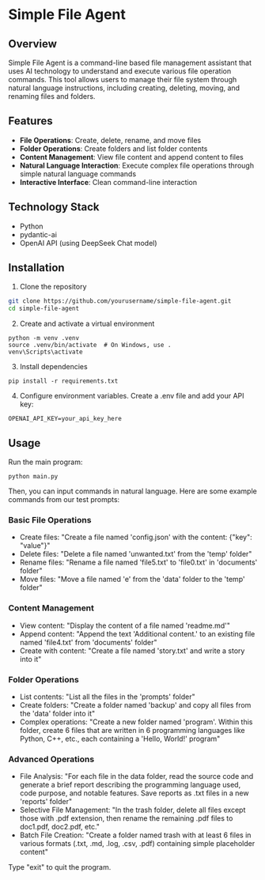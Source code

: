 # Simple File Agent

## Overview

Simple File Agent is a command-line based file management assistant that uses AI technology to understand and execute various file operation commands. This tool allows users to manage their file system through natural language instructions, including creating, deleting, moving, and renaming files and folders.



## Features

- **File Operations**: Create, delete, rename, and move files
- **Folder Operations**: Create folders and list folder contents
- **Content Management**: View file content and append content to files
- **Natural Language Interaction**: Execute complex file operations through simple natural language commands
- **Interactive Interface**: Clean command-line interaction



## Technology Stack

- Python
- pydantic-ai
- OpenAI API (using DeepSeek Chat model)



## Installation

1. Clone the repository

```bash
git clone https://github.com/yourusername/simple-file-agent.git
cd simple-file-agent
```


2. Create and activate a virtual environment
```
python -m venv .venv
source .venv/bin/activate  # On Windows, use .
venv\Scripts\activate
```

3. Install dependencies
```
pip install -r requirements.txt
```

4. Configure environment variables. 
Create a .env file and add your API key:

```
OPENAI_API_KEY=your_api_key_here
```


## Usage

Run the main program:

```
python main.py
```

Then, you can input commands in natural language. Here are some example commands from our test prompts:

### Basic File Operations
- Create files: "Create a file named 'config.json' with the content: {"key": "value"}"
- Delete files: "Delete a file named 'unwanted.txt' from the 'temp' folder"
- Rename files: "Rename a file named 'file5.txt' to 'file0.txt' in 'documents' folder"
- Move files: "Move a file named 'e' from the 'data' folder to the 'temp' folder"
### Content Management
- View content: "Display the content of a file named 'readme.md'"
- Append content: "Append the text 'Additional content.' to an existing file named 'file4.txt' from 'documents' folder"
- Create with content: "Create a file named 'story.txt' and write a story into it"
### Folder Operations
- List contents: "List all the files in the 'prompts' folder"
- Create folders: "Create a folder named 'backup' and copy all files from the 'data' folder into it"
- Complex operations: "Create a new folder named 'program'. Within this folder, create 6 files that are written in 6 programming languages like Python, C++, etc., each containing a 'Hello, World!' program"
### Advanced Operations
- File Analysis: "For each file in the data folder, read the source code and generate a brief report describing the programming language used, code purpose, and notable features. Save reports as .txt files in a new 'reports' folder"
- Selective File Management: "In the trash folder, delete all files except those with .pdf extension, then rename the remaining .pdf files to doc1.pdf, doc2.pdf, etc."
- Batch File Creation: "Create a folder named trash with at least 6 files in various formats (.txt, .md, .log, .csv, .pdf) containing simple placeholder content"

Type "exit" to quit the program.